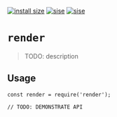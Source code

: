 [![install size](https://packagephobia.now.sh/badge?p=@krupnik/render)](https://packagephobia.now.sh/result?p=@krupnik/render)
[![sise](https://badgen.net/bundlephobia/min/@krupnik/render)](https://bundlephobia.com/result?p=@krupnik/render)
[![sise](https://badgen.net/bundlephobia/minzip/@krupnik/render)](https://bundlephobia.com/result?p=@krupnik/render)
# `render`

> TODO: description

## Usage

```
const render = require('render');

// TODO: DEMONSTRATE API
```
